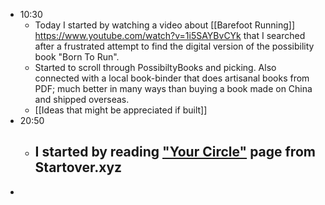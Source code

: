 - 10:30
	- Today I started by watching a video about [[Barefoot Running]] https://www.youtube.com/watch?v=1i5SAYBvCYk that I searched after a frustrated attempt to find the digital version of the possibility book "Born To Run".
	- Started to scroll through PossibiltyBooks and picking. Also connected with a local book-binder that does artisanal books from PDF; much better in many ways than buying a book made on China and shipped overseas.
	- [[Ideas that might be appreciated if built]]
- 20:50
	- I started by reading ["Your Circle"](https://yourcircle.mystrikingly.com/) page from Startover.xyz
		-
-